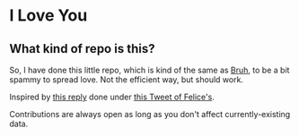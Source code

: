 # I Love You

## What kind of repo is this?

So, I have done this little repo, which is kind of the same as [Bruh](https://github.com/windowz414/Bruh),
to be a bit spammy to spread love. Not the efficient way, but should work.

Inspired by [this reply](https://twitter.com/ThresholdBliss/status/1476524405115158528) done under [this Tweet of Felice's](https://twitter.com/Felice_Neko/status/1476497019183288322).

Contributions are always open as long as you don't affect currently-existing data.
